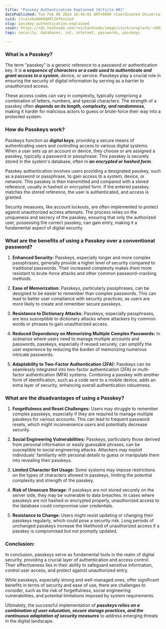 ```yaml
---
title: "Passkey Authentication Explained [Article #8]"
datePublished: Tue Feb 06 2024 16:46:01 GMT+0000 (Coordinated Universal Time)
cuid: clsalehw8000g09l2bfbo1zw3
slug: passkey-authentication-explained
cover: https://cdn.hashnode.com/res/hashnode/image/stock/unsplash/-o90yRQoXAM/upload/b4b1c8a7ec1b937908a9310cc6a41991.jpeg
tags: security, databases, iot, internet, passwords, passkeys

---
```


### What is a Passkey?

The term "passkey" is a generic reference to a password or authentication key. It is ***a sequence of characters or a code used to authenticate and grant access to a system***, device, or service. Passkeys play a crucial role in ensuring the security of digital information by serving as a barrier to unauthorized access.

These access codes can vary in complexity, typically comprising a combination of letters, numbers, and special characters. The strength of a passkey often ***depends on its length, complexity, and randomness***, making it harder for malicious actors to guess or brute-force their way into a protected system.

### How do Passkeys work?

Passkeys function as ***digital keys***, providing a secure means of authenticating users and controlling access to various digital systems. When a user sets up an account or device, they choose or are assigned a passkey, typically a password or passphrase. This passkey is securely stored in the system's database, often in ***an encrypted or hashed form***.

Passkey authentication involves users providing a designated passkey, such as a password or passphrase, to gain access to a system, device, or network. This passkey is then transmitted and compared with a stored reference, usually in hashed or encrypted form. If the entered passkey matches the stored reference, the user is authenticated, and access is granted.

Security measures, like account lockouts, are often implemented to protect against unauthorized access attempts. The process relies on the uniqueness and secrecy of the passkey, ensuring that only the authorized user, possessing the correct passkey, can gain entry, making it a fundamental aspect of digital security.

### What are the benefits of using a Passkey over a conventional password?

1. **Enhanced Security:** Passkeys, especially longer and more complex passphrases, generally provide a higher level of security compared to traditional passwords. Their increased complexity makes them more resistant to brute-force attacks and other common password-cracking methods.
    
2. **Ease of Memorization:** Passkeys, particularly passphrases, can be designed to be easier to remember than complex passwords. This can lead to better user compliance with security practices, as users are more likely to create and remember secure passkeys.
    
3. **Resistance to Dictionary Attacks:** Passkeys, especially passphrases, are less susceptible to dictionary attacks where attackers try common words or phrases to gain unauthorized access.
    
4. **Reduced Dependency on Memorizing Multiple Complex Passwords:** In scenarios where users need to manage multiple accounts and passwords, passkeys, especially if reused securely, can simplify the user experience by reducing the burden of memorizing numerous intricate passwords.
    
5. **Adaptability to Two-Factor Authentication (2FA):** Passkeys can be seamlessly integrated into two-factor authentication (2FA) or multi-factor authentication (MFA) systems. Combining a passkey with another form of identification, such as a code sent to a mobile device, adds an extra layer of security, enhancing overall authentication robustness.
    

### What are the disadvantages of using a Passkey?

1. **Forgetfulness and Reset Challenges:** Users may struggle to remember complex passkeys, especially if they are required to manage multiple passkeys for various accounts. This can lead to frequent password resets, which might inconvenience users and potentially decrease security.
    
2. **Social Engineering Vulnerabilities:** Passkeys, particularly those derived from personal information or easily guessable phrases, can be susceptible to social engineering attacks. Attackers may exploit individuals' familiarity with personal details to guess or manipulate them into revealing their passkeys.
    
3. **Limited Character Set Usage:** Some systems may impose restrictions on the types of characters allowed in passkeys, limiting the potential complexity and strength of the passkey.
    
4. **Risk of Unsecure Storage:** If passkeys are not stored securely on the server side, they may be vulnerable to data breaches. In cases where passkeys are not hashed or encrypted properly, unauthorized access to the database could compromise user credentials.
    
5. **Resistance to Change:** Users might resist updating or changing their passkeys regularly, which could pose a security risk. Long periods of unchanged passkeys increase the likelihood of unauthorized access if a passkey is compromised but not promptly updated.
    

### Conclusion:

In conclusion, passkeys serve as fundamental tools in the realm of digital security, providing a crucial layer of authentication and access control. Their effectiveness lies in their ability to safeguard sensitive information, control user access, and protect against unauthorized entry.

While passkeys, especially strong and well-managed ones, offer significant benefits in terms of security and ease of use, there are challenges to consider, such as the risk of forgetfulness, social engineering vulnerabilities, and potential limitations imposed by system requirements.

Ultimately, the successful implementation of ***passkeys relies on a combination of user education, secure storage practices, and the continuous adaptation of security measures*** to address emerging threats in the digital landscape.